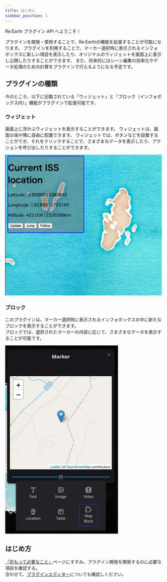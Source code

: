 ```yaml
---
title: はじめに
sidebar_position: 1
---
```


Re:Earth プラグイン API へようこそ！

プラグインを開発・使用することで、Re:Earthの機能を拡張することが可能になります。
プラグインを利用することで、マーカー選択時に表示されるインフォボックスに新しい項目を表示したり、オリジナルのウィジェットを画面上に表示し公開したりすることができます。
また、将来的にはシーン編集の効率化やデータ処理のための計算をプラグインで行えるようになる予定です。


## プラグインの種類

今のところ、以下に記載されている「ウィジェット」と「ブロック（インフォボックス内）」機能がプラグインで拡張可能です。

### ウィジェット

画面上に浮かぶウィジェットを表示することができます。
ウィジェットは、画面の端や隅に自由に配置できます。
ウィジェットでは、ボタンなどを設置することができ、それをクリックすることで、さまざまなデータを表示したり、アクションを呼び出したりすることができます。


![widget](./img/widget.png)

### ブロック

このプラグインは、マーカー選択時に表示されるインフォボックスの中に新たなブロックを表示することができます。  
ブロックでは、選択されたマーカーの内容に応じて、さまざまなデータを表示することが可能です。


![block](./img/block.png)

## はじめ方

[「前もって必要なこと」](./ja/plugin-guide/prerequisites/)ページにすすみ、プラグイン開発を開発するのに必要な項目を確認する。  
合わせて、[プラグインエディター](./ja/plugin-guide/plugin-editor/)についても確認しください。
